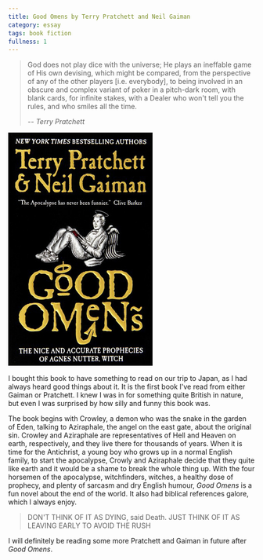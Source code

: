 ```yaml
---
title: Good Omens by Terry Pratchett and Neil Gaiman
category: essay
tags: book fiction
fullness: 1
---
```


> God does not play dice with the universe; He plays an ineffable game of His own devising, which might be compared, from the perspective of any of the other players [i.e. everybody], to being involved in an obscure and complex variant of poker in a pitch-dark room, with blank cards, for infinite stakes, with a Dealer who won't tell you the rules, and who smiles all the time.
>
> <cite>-- Terry Pratchett</cite>

![Good Omens](/assets/goodomens.jpg)

I bought this book to have something to read on our trip to Japan, as I had always heard good things about it. It is the first book I've read from either Gaiman or Pratchett. I knew I was in for something quite British in nature, but even I was surprised by how silly and funny this book was.

The book begins with Crowley, a demon who was the snake in the garden of Eden, talking to Aziraphale, the angel on the east gate, about the original sin. Crowley and Aziraphale are representatives of Hell and Heaven on earth, respectively, and they live there for thousands of years. When it is time for the Antichrist, a young boy who grows up in a normal English family, to start the apocalypse, Crowly and Aziraphale decide that they quite like earth and it would be a shame to break the whole thing up. With the four horsemen of the apocalypse, witchfinders, witches, a healthy dose of prophecy, and plenty of sarcasm and dry English humour, _Good Omens_ is a fun novel about the end of the world. It also had biblical references galore, which I always enjoy.

> DON'T THINK OF IT AS DYING, said Death. JUST THINK OF IT AS LEAVING EARLY TO AVOID THE RUSH

I will definitely be reading some more Pratchett and Gaiman in future after _Good Omens_.

